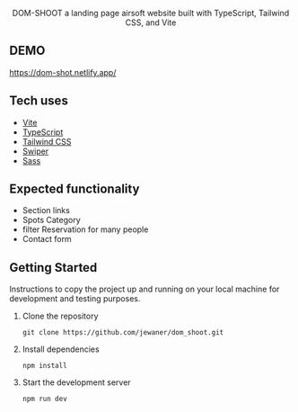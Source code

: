 

<p align="center">
DOM-SHOOT a landing page airsoft website built with TypeScript, Tailwind CSS, and Vite
</p>

## DEMO
https://dom-shot.netlify.app/


## Tech uses

- [Vite](https://vitejs.dev/)
- [TypeScript](https://www.typescriptlang.org/)
- [Tailwind CSS](https://tailwindcss.com/)
- [Swiper](https://swiperjs.com/)
- [Sass](https://sass-lang.com/)

## Expected functionality
- Section links 
- Spots Category 
- filter Reservation for many people 
- Contact form

## Getting Started

Instructions to copy the project up and running on your local machine for development and testing purposes.

1. Clone the repository

   ```
   git clone https://github.com/jewaner/dom_shoot.git
   ```

2. Install dependencies
   ```
   npm install
   ```

3. Start the development server

   ```
   npm run dev
   ```
